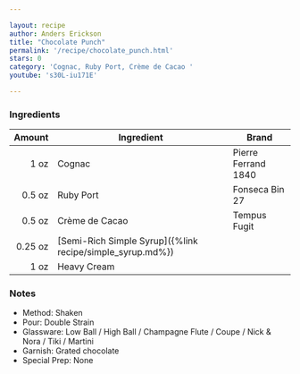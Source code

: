 ```yaml
---

layout: recipe
author: Anders Erickson
title: "Chocolate Punch"
permalink: '/recipe/chocolate_punch.html'
stars: 0
category: 'Cognac, Ruby Port, Crème de Cacao '
youtube: 's30L-iu171E'

---
```


### Ingredients

| Amount  | Ingredient               | Brand                  |
| ------: | --------------------------------------------------------- | ------------------- |
|    1 oz | Cognac                                                    | Pierre Ferrand 1840 |
|  0.5 oz | Ruby Port                                                 | Fonseca Bin 27      |
|  0.5 oz | Crème de Cacao                                            | Tempus Fugit        |
| 0.25 oz | [Semi-Rich Simple Syrup]({%link recipe/simple_syrup.md%}) |
|    1 oz | Heavy Cream                                               |

### Notes

- Method: Shaken
- Pour: Double Strain
- Glassware: Low Ball / High Ball / Champagne Flute / Coupe / Nick & Nora / Tiki / Martini
- Garnish: Grated chocolate
- Special Prep: None

